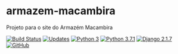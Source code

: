 # armazem-macambira
Projeto para o site do Armazém Macambira

[![Build Status](https://travis-ci.org/tiagocordeiro/armazem-macambira.svg?branch=master)](https://travis-ci.org/tiagocordeiro/armazem-macambira)
[![Updates](https://pyup.io/repos/github/tiagocordeiro/armazem-macambira/shield.svg)](https://pyup.io/repos/github/tiagocordeiro/armazem-macambira/)
[![Python 3](https://pyup.io/repos/github/tiagocordeiro/armazem-macambira/python-3-shield.svg)](https://pyup.io/repos/github/tiagocordeiro/armazem-macambira/)
[![Python 3.7.1](https://img.shields.io/badge/python-3.7.1-blue.svg)](https://www.python.org/downloads/release/python-371/)
[![Django 2.1.7](https://img.shields.io/badge/django-2.1.7-blue.svg)](https://www.djangoproject.com/download/)
[![GitHub](https://img.shields.io/github/license/mashape/apistatus.svg)](https://github.com/tiagocordeiro/armazem-macambira/blob/master/LICENSE)
